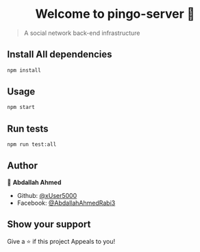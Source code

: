 <h1 align="center">Welcome to pingo-server 👋</h1>

> A social network back-end infrastructure

## Install All dependencies

```sh
npm install
```

## Usage

```sh
npm start
```

## Run tests

```sh
npm run test:all
```

## Author

👤 **Abdallah Ahmed**

- Github: [@xUser5000](https://github.com/xUser5000)
- Facebook: [@AbdallahAhmedRabi3](https://www.facebook.com/AbdallahAhmedRabi3)

## Show your support

Give a ⭐️ if this project Appeals to you!
